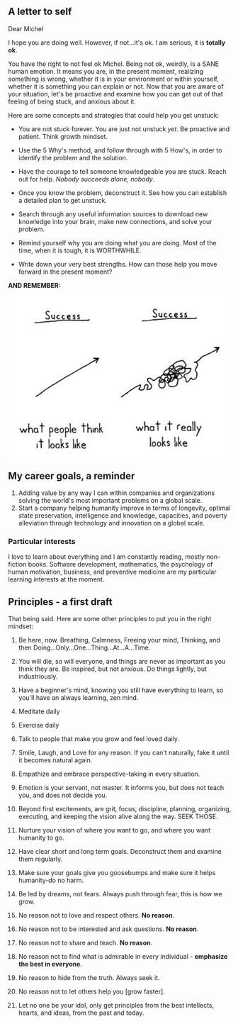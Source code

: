 ## A letter to self 

Dear Michel

I hope you are doing well. However, if not...it's ok. I am serious, it is __totally ok__. 

You have the right to not feel ok Michel. Being not ok, weirdly, is a SANE human emotion. It means you are, in the present moment, realizing something is wrong, whether it is in your environment or within yourself, whether it is something you can explain or not. Now that you are aware of your situation, let's be proactive and examine how you can get out of that feeling of being stuck, and anxious about it.  

Here are some concepts and strategies that could help you get unstuck:

- You are not stuck forever. You are just not unstuck _yet_. Be proactive and patient. Think growth mindset.  

- Use the 5 Why's method, and follow through with 5 How's, in order to identify the problem and the solution.  

- Have the courage to tell someone knowledgeable you are stuck. Reach out for help. _Nobody succeeds alone, nobody_.  

- Once you know the problem, deconstruct it. See how you can establish a detailed plan to get unstuck.  

- Search through any useful information sources to download new knowledge into your brain, make new connections, and solve your problem.  

- Remind yourself why you are doing what you are doing. Most of the time, when it is tough, it is WORTHWHILE. 

- Write down your very best strengths. How can those help you move forward in the present moment?  

__AND REMEMBER:__

<img src="Road-to-Success.jpg" width=500 alt="A messy line going up, imaging the road to success">


## My career goals, a reminder

1. Adding value by any way I can within companies and organizations solving the world's most important problems on a global scale.  
2. Start a company helping humanity improve in terms of longevity, optimal state preservation, intelligence and knowledge, capacities, and poverty alleviation through technology and innovation on a global scale.


### Particular interests  

I love to learn about everything and I am constantly reading, mostly non-fiction books. Software development, mathematics, the psychology of human motivation, business, and preventive medicine are my particular learning interests at the moment.

## Principles - a first draft  

That being said. Here are some other principles to put you in the right mindset:

1. Be here, now. Breathing, Calmness, Freeing your mind, Thinking, and then Doing...Only...One...Thing...At...A...Time.

2. You will die, so will everyone, and things are never as important as you think they are. Be inspired, but not anxious. Do things lightly, but industriously. 

3. Have a beginner's mind, knowing you still have everything to learn, so you'll have an always learning, zen mind.

4. Meditate daily

5. Exercise daily

6. Talk to people that make you grow and feel loved daily.

7. Smile, Laugh, and Love for any reason. If you can't naturally, fake it until it becomes natural again.

8. Empathize and embrace perspective-taking in every situation.

9. Emotion is your servant, not master. It informs you, but does not teach you, and does not decide you.

10. Beyond first excitements, are grit, focus, discipline, planning, organizing, executing, and keeping the vision alive along the way. SEEK THOSE.

11. Nurture your vision of where you want to go, and where you want humanity to go.

12. Have clear short and long term goals. Deconstruct them and examine them regularly. 

13. Make sure your goals give you goosebumps and make sure it helps humanity-do no harm.  

14. Be led by dreams, not fears. Always push through fear, this is how we grow.  

15. No reason not to love and respect others. __No reason__.  

16. No reason not to be interested and ask questions. __No reason__.  

17. No reason not to share and teach. __No reason__.  

18. No reason not to find what is admirable in every individual - __emphasize the best in everyone__.  

19. No reason to hide from the truth. Always seek it.  

20. No reason not to let others help you [grow faster].  

21. Let no one be your idol, only get principles from the best intellects, hearts, and ideas, from the past and today.
